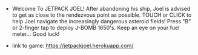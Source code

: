 * Welcome To JETPACK JOEL! After abandoning his ship, Joel
		is advised to get as close to the rendezvous point as possible.
		TOUCH or CLICK to help Joel navigate the increasingly dangerous asteroid fields!
		Press "B" or 2-finger tap to deploy J-BOMB 1650's.
		Keep an eye on your fuel meter... 
		Good luck!
		
* link to game: https://jetpackjoel.herokuapp.com/